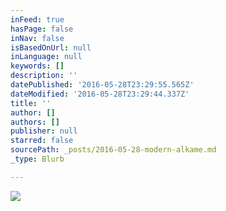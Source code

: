 ```yaml
---
inFeed: true
hasPage: false
inNav: false
isBasedOnUrl: null
inLanguage: null
keywords: []
description: ''
datePublished: '2016-05-28T23:29:55.565Z'
dateModified: '2016-05-28T23:29:44.337Z'
title: ''
author: []
authors: []
publisher: null
starred: false
sourcePath: _posts/2016-05-28-modern-alkame.md
_type: Blurb

---
```

![](https://the-grid-user-content.s3-us-west-2.amazonaws.com/e12346ec-06b1-45c1-8a3b-74533807c489.png)